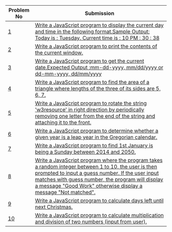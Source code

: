 | Problem No                                                            | Submission                                                     |
| --------------------------------------------------------------------- | -------------------------------------------------------------- |
| [1](https://github.com/abdullah-al-feroz/JavaScript--Problem--Solve/tree/main/Basic%20150%20Problems/1-10) | [ Write a JavaScript program to display the current day and time in the following format.Sample Output: Today is : Tuesday. Current time is : 10 PM : 30 : 38](https://github.com/abdullah-al-feroz/JavaScript--Problem--Solve/tree/main/Basic%20150%20Problems/1-10)               |
| [2](https://github.com/abdullah-al-feroz/JavaScript--Problem--Solve/tree/main/Basic%20150%20Problems/1-10) | [Write a JavaScript program to print the contents of the current window.](https://github.com/abdullah-al-feroz/JavaScript--Problem--Solve/tree/main/Basic%20150%20Problems/1-10)       |
| [3](https://github.com/abdullah-al-feroz/JavaScript--Problem--Solve/tree/main/Basic%20150%20Problems/1-10) | [Write a JavaScript program to get the current date.Expected Output :mm-dd-yyyy, mm/dd/yyyy or dd-mm-yyyy, dd/mm/yyyy](https://github.com/abdullah-al-feroz/JavaScript--Problem--Solve/tree/main/Basic%20150%20Problems/1-10) |
| [4](https://github.com/abdullah-al-feroz/JavaScript--Problem--Solve/tree/main/Basic%20150%20Problems/1-10) | [Write a JavaScript program to find the area of a triangle where lengths of the three of its sides are 5, 6, 7.](https://github.com/abdullah-al-feroz/JavaScript--Problem--Solve/tree/main/Basic%20150%20Problems/1-10)             |
| [5](https://github.com/abdullah-al-feroz/JavaScript--Problem--Solve/tree/main/Basic%20150%20Problems/1-10) | [Write a JavaScript program to rotate the string 'w3resource' in right direction by periodically removing one letter from the end of the string and attaching it to the front.](https://github.com/abdullah-al-feroz/JavaScript--Problem--Solve/tree/main/Basic%20150%20Problems/1-10)         |
| [6](https://github.com/abdullah-al-feroz/JavaScript--Problem--Solve/tree/main/Basic%20150%20Problems/1-10) | [Write a JavaScript program to determine whether a given year is a leap year in the Gregorian calendar.](https://github.com/abdullah-al-feroz/JavaScript--Problem--Solve/tree/main/Basic%20150%20Problems/1-10) |
| [7](https://github.com/abdullah-al-feroz/JavaScript--Problem--Solve/tree/main/Basic%20150%20Problems/1-10) | [Write a JavaScript program to find 1st January is being a Sunday between 2014 and 2050.](https://github.com/abdullah-al-feroz/JavaScript--Problem--Solve/tree/main/Basic%20150%20Problems/1-10)        |
| [8](https://github.com/abdullah-al-feroz/JavaScript--Problem--Solve/tree/main/Basic%20150%20Problems/1-10) | [Write a JavaScript program where the program takes a random integer between 1 to 10, the user is then prompted to input a guess number. If the user input matches with guess number, the program will display a message "Good Work" otherwise display a message "Not matched".](https://github.com/abdullah-al-feroz/JavaScript--Problem--Solve/tree/main/Basic%20150%20Problems/1-10)             |
| [9](https://github.com/abdullah-al-feroz/JavaScript--Problem--Solve/tree/main/Basic%20150%20Problems/1-10) | [Write a JavaScript program to calculate days left until next Christmas.](https://github.com/abdullah-al-feroz/JavaScript--Problem--Solve/tree/main/Basic%20150%20Problems/1-10) |
| [10](https://github.com/abdullah-al-feroz/JavaScript--Problem--Solve/tree/main/Basic%20150%20Problems/1-10)| [Write a JavaScript program to calculate multiplication and division of two numbers (input from user).](https://github.com/abdullah-al-feroz/JavaScript--Problem--Solve/tree/main/Basic%20150%20Problems/1-10) |


